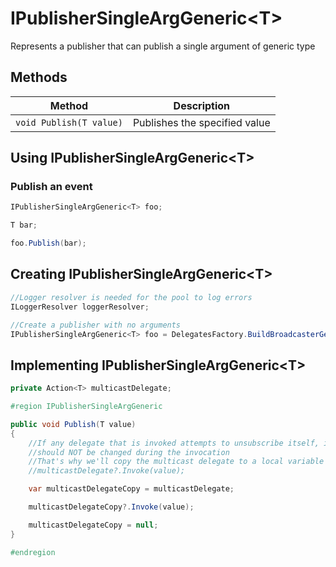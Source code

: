 # IPublisherSingleArgGeneric\<T\>

Represents a publisher that can publish a single argument of generic type

## Methods

Method | Description
--- | ---
`void Publish(T value)` | Publishes the specified value

## Using IPublisherSingleArgGeneric\<T\>

### Publish an event

```csharp
IPublisherSingleArgGeneric<T> foo;

T bar;

foo.Publish(bar);
```

## Creating IPublisherSingleArgGeneric\<T\>

```csharp
//Logger resolver is needed for the pool to log errors
ILoggerResolver loggerResolver;

//Create a publisher with no arguments
IPublisherSingleArgGeneric<T> foo = DelegatesFactory.BuildBroadcasterGeneric<T>(loggerResolver);
```

## Implementing IPublisherSingleArgGeneric\<T\>

```csharp
private Action<T> multicastDelegate;

#region IPublisherSingleArgGeneric

public void Publish(T value)
{
	//If any delegate that is invoked attempts to unsubscribe itself, it would produce an error because the collection
	//should NOT be changed during the invocation
	//That's why we'll copy the multicast delegate to a local variable and invoke it from there
	//multicastDelegate?.Invoke(value);

	var multicastDelegateCopy = multicastDelegate;

	multicastDelegateCopy?.Invoke(value);

	multicastDelegateCopy = null;
}

#endregion
```
